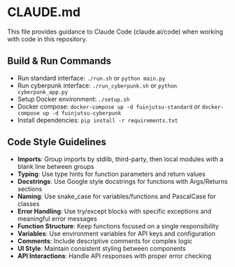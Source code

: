 # CLAUDE.md

This file provides guidance to Claude Code (claude.ai/code) when working with code in this repository.

## Build & Run Commands
- Run standard interface: `./run.sh` or `python main.py`
- Run cyberpunk interface: `./run_cyberpunk.sh` or `python cyberpunk_app.py`
- Setup Docker environment: `./setup.sh`
- Docker compose: `docker-compose up -d fuinjutsu-standard` or `docker-compose up -d fuinjutsu-cyberpunk`
- Install dependencies: `pip install -r requirements.txt`

## Code Style Guidelines
- **Imports**: Group imports by stdlib, third-party, then local modules with a blank line between groups
- **Typing**: Use type hints for function parameters and return values
- **Docstrings**: Use Google style docstrings for functions with Args/Returns sections
- **Naming**: Use snake_case for variables/functions and PascalCase for classes
- **Error Handling**: Use try/except blocks with specific exceptions and meaningful error messages
- **Function Structure**: Keep functions focused on a single responsibility
- **Variables**: Use environment variables for API keys and configuration
- **Comments**: Include descriptive comments for complex logic
- **UI Style**: Maintain consistent styling between components
- **API Interactions**: Handle API responses with proper error checking